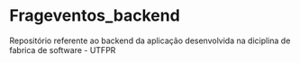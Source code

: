 # Frageventos_backend
Repositório referente ao backend da aplicação desenvolvida na diciplina de fabrica de software - UTFPR
